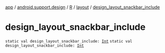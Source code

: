 [app](../../../index.md) / [android.support.design](../../index.md) / [R](../index.md) / [layout](index.md) / [design_layout_snackbar_include](./design_layout_snackbar_include.md)

# design_layout_snackbar_include

`static val design_layout_snackbar_include: `[`Int`](https://kotlinlang.org/api/latest/jvm/stdlib/kotlin/-int/index.html)
`static val design_layout_snackbar_include: `[`Int`](https://kotlinlang.org/api/latest/jvm/stdlib/kotlin/-int/index.html)